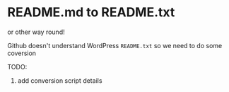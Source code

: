 # README.md to README.txt

or other way round!

Github doesn't understand WordPress `README.txt` so we need to do some coversion

TODO:
1. add conversion script details
